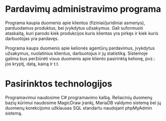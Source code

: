 # Pardavimų administravimo programa

Programa kaupia duomenis apie klientus (fiziniai/juridiniai asmenys), parduodamus produktus, bei įvykdytus užsakymus. Gali suformuoti ataskaitą, kuri parodo kiek produkcijos kuris klientas yra pirkęs ir kiek kuris darbuotojas yra pardavęs.

Programa kaups duomenis apie kelionės agentūrų pardavimus, įvykdytus užsakymus, nuolatinius klientus, darbuotojus ir jų statistiką. Sistemoje galima bus peržiūrėti visus duomenis apie kliento pasirinktą kelionę, pvz.: jos kryptį, datą, kainą ir t.t.

# Pasirinktos technologijos

Programavimui naudosime C# programavimo kalbą. Reliacinių duomenų bazių kūrimui naudosime MagicDraw įrankį, MariaDB valdymo sistemą bei jų duomenų korekcijoms užklausas SQL standartu naudojant phpMyAdmin sistemą.
